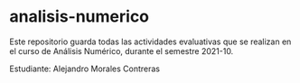 # analisis-numerico

Este repositorio guarda todas las actividades evaluativas que se realizan en el curso de Análisis Numérico, durante el semestre 2021-10.

Estudiante: Alejandro Morales Contreras
